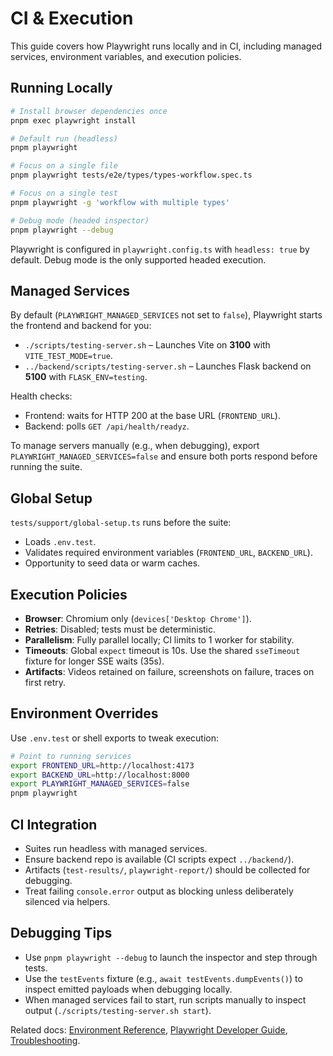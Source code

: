# CI & Execution

This guide covers how Playwright runs locally and in CI, including managed services, environment variables, and execution policies.

## Running Locally

```bash
# Install browser dependencies once
pnpm exec playwright install

# Default run (headless)
pnpm playwright

# Focus on a single file
pnpm playwright tests/e2e/types/types-workflow.spec.ts

# Focus on a single test
pnpm playwright -g 'workflow with multiple types'

# Debug mode (headed inspector)
pnpm playwright --debug
```

Playwright is configured in `playwright.config.ts` with `headless: true` by default. Debug mode is the only supported headed execution.

## Managed Services

By default (`PLAYWRIGHT_MANAGED_SERVICES` not set to `false`), Playwright starts the frontend and backend for you:

- `./scripts/testing-server.sh` – Launches Vite on **3100** with `VITE_TEST_MODE=true`.
- `../backend/scripts/testing-server.sh` – Launches Flask backend on **5100** with `FLASK_ENV=testing`.

Health checks:
- Frontend: waits for HTTP 200 at the base URL (`FRONTEND_URL`).
- Backend: polls `GET /api/health/readyz`.

To manage servers manually (e.g., when debugging), export `PLAYWRIGHT_MANAGED_SERVICES=false` and ensure both ports respond before running the suite.

## Global Setup

`tests/support/global-setup.ts` runs before the suite:
- Loads `.env.test`.
- Validates required environment variables (`FRONTEND_URL`, `BACKEND_URL`).
- Opportunity to seed data or warm caches.

## Execution Policies

- **Browser**: Chromium only (`devices['Desktop Chrome']`).
- **Retries**: Disabled; tests must be deterministic.
- **Parallelism**: Fully parallel locally; CI limits to 1 worker for stability.
- **Timeouts**: Global `expect` timeout is 10s. Use the shared `sseTimeout` fixture for longer SSE waits (35s).
- **Artifacts**: Videos retained on failure, screenshots on failure, traces on first retry.

## Environment Overrides

Use `.env.test` or shell exports to tweak execution:

```bash
# Point to running services
export FRONTEND_URL=http://localhost:4173
export BACKEND_URL=http://localhost:8000
export PLAYWRIGHT_MANAGED_SERVICES=false
pnpm playwright
```

## CI Integration

- Suites run headless with managed services.
- Ensure backend repo is available (CI scripts expect `../backend/`).
- Artifacts (`test-results/`, `playwright-report/`) should be collected for debugging.
- Treat failing `console.error` output as blocking unless deliberately silenced via helpers.

## Debugging Tips

- Use `pnpm playwright --debug` to launch the inspector and step through tests.
- Use the `testEvents` fixture (e.g., `await testEvents.dumpEvents()`) to inspect emitted payloads when debugging locally.
- When managed services fail to start, run scripts manually to inspect output (`./scripts/testing-server.sh start`).

Related docs: [Environment Reference](../environment.md), [Playwright Developer Guide](./playwright_developer_guide.md), [Troubleshooting](./troubleshooting.md).
